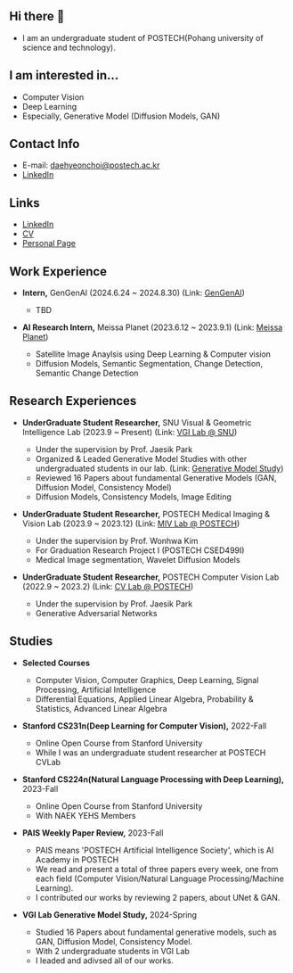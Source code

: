 ## Hi there 👋

<!--
**choidaedae/choidaedae** is a ✨ _special_ ✨ repository because its `README.md` (this file) appears on your GitHub profile.

Here are some ideas to get you started:

- 🔭 I’m currently working on ...
- 🌱 I’m currently learning ...
- 👯 I’m looking to collaborate on ...
- 🤔 I’m looking for help with ...
- 💬 Ask me about ...
- 📫 How to reach me: ...
- 😄 Pronouns: ...
- ⚡ Fun fact: ...
--> 
- I am an undergraduate student of POSTECH(Pohang university of science and technology).


## I am interested in...
- Computer Vision
- Deep Learning
- Especially, Generative Model (Diffusion Models, GAN)


## Contact Info
- E-mail: daehyeonchoi@postech.ac.kr
- [LinkedIn](https://www.linkedin.com/in/choi-daehyeon-570b0a214/)

  
## Links
- [LinkedIn](https://www.linkedin.com/in/choi-daehyeon-570b0a214/)  
- [CV](https://drive.google.com/file/d/1ocIrbVj8ys_ZybGspLygC7iysKvzYdxl/view?usp=sharing)  
- [Personal Page](https://choidaedae.github.io)


## Work Experience
- **Intern,** GenGenAI (2024.6.24 ~ 2024.8.30) (Link: [GenGenAI](https://www.gengen.ai))
  - TBD
    
- **AI Research Intern,** Meissa Planet (2023.6.12 ~ 2023.9.1) (Link: [Meissa Planet](https://www.meissaplanet.com))
  - Satellite Image Anaylsis using Deep Learning & Computer vision 
  - Diffusion Models, Semantic Segmentation, Change Detection, Semantic Change Detection


## Research Experiences
- **UnderGraduate Student Researcher,** SNU Visual & Geometric Intelligence Lab (2023.9 ~ Present) (Link: [VGI Lab @ SNU](https://jaesik.info/lab))
  - Under the supervision by Prof. Jaesik Park
  - Organized & Leaded Generative Model Studies with other undergraduated students in our lab. (Link: [Generative Model Study](https://github.com/choidaedae/VGILab-generative-model-study))
  - Reviewed 16 Papers about fundamental Generative Models (GAN, Diffusion Model, Consistency Model)
  - Diffusion Models, Consistency Models, Image Editing 
    
- **UnderGraduate Student Researcher,** POSTECH Medical Imaging & Vision Lab (2023.9 ~ 2023.12) (Link: [MIV Lab @ POSTECH](https://miv.postech.ac.kr))
  - Under the supervision by Prof. Wonhwa Kim
  - For Graduation Research Project I (POSTECH CSED499I) 
  - Medical Image segmentation, Wavelet Diffusion Models
  
- **UnderGraduate Student Researcher,** POSTECH Computer Vision Lab (2022.9 ~ 2023.2) (Link: [CV Lab @ POSTECH](https://cvlab.postech.ac.kr))
  - Under the supervision by Prof. Jaesik Park 
  - Generative Adversarial Networks
 
## Studies 
- **Selected Courses**
  - Computer Vision, Computer Graphics, Deep Learning, Signal Processing, Artificial Intelligence
  - Differential Equations, Applied Linear Algebra, Probability & Statistics, Advanced Linear Algebra
    
- **Stanford CS231n(Deep Learning for Computer Vision),** 2022-Fall
  - Online Open Course from Stanford University 
  - While I was an undergraduate student researcher at POSTECH CVLab
    
- **Stanford CS224n(Natural Language Processing with Deep Learning),** 2023-Fall
  - Online Open Course from Stanford University 
  - With NAEK YEHS Members
 
- **PAIS Weekly Paper Review,** 2023-Fall 
  - PAIS means 'POSTECH Artificial Intelligence Society', which is AI Academy in POSTECH
  - We read and present a total of three papers every week, one from each field (Computer Vision/Natural Language Processing/Machine Learning).
  - I contributed our works by reviewing 2 papers, about UNet & GAN. 

- **VGI Lab Generative Model Study,** 2024-Spring
  - Studied 16 Papers about fundamental generative models, such as GAN, Diffusion Model, Consistency Model.
  - With 2 undergraduate students in VGI Lab
  - I leaded and adivsed all of our works. 
 
 
  
  
